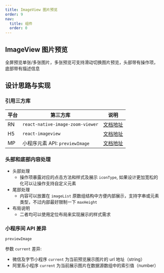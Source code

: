 ```yaml
---
title: ImageView 图片预览
order: 9
nav:
  title: 组件
  order: 0
---
```


## ImageView 图片预览

全屏预览单张/多张图片，多张预览可支持滑动切换图片预览，头部带有操作项，底部带有描述信息

## 设计思路与实现

### 引用三方库

| 平台 | 第三方库                         | 说明                                                                                              |
| ---- | -------------------------------- | ------------------------------------------------------------------------------------------------- |
| RN   | `react-native-image-zoom-viewer` | [文档地址](https://www.npmjs.com/package/react-native-image-zoom-viewer)                          |
| H5   | `react-imageview`                | [文档地址](https://www.npmjs.com/package/react-imageview)                                         |
| MP   | 小程序元素 API: `previewImage`   | [文档地址](https://developers.weixin.qq.com/miniprogram/dev/api/media/image/wx.previewImage.html) |

### 头部和底部内容处理

- 头部处理
  - 操作项暴露对应的点击方法和样式及展示 `iconType`, 如果设计更加宽松的化可以让操作支持自定义元素
- 尾部处理
  - 内容可以放置在 `imageList` 原数组结构中方便内部展示，支持字串或元素类型，不过内部最好限制一下 `maxHeight`
- 布局说明
  - 二者均可以使用定位布局来实现展示的样式需求

### 小程序间 API 差异

`previewImage`

参数 `current` 差异:

- 微信及字节小程序 `current` 为当前预览展示图片的 url 地址（string）
- 阿里系小程序 `current` 为当前展示图片在数据源数组中的索引值（number）
